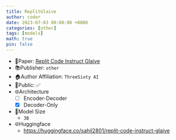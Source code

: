 ```yaml
---
title: ReplitGlaive
author: coder
date: 2023-07-03 00:00:00 +0800
categories: [other]
tags: [models]
math: true
pin: false
---
```


- 📙Paper: [Replit Code Instruct Glaive](https://huggingface.co/sahil2801/replit-code-instruct-glaive/tree/main)
- 📚Publisher: `other`
- 🏠Author Affiliation: `ThreeSixty AI`
- 🔑Public: ✅
- 🌐Architecture
  + [ ] Encoder-Decoder
  + [x] Decoder-Only
- 📏Model Size
  + `3B`
- 🌐Huggingface
  + https://huggingface.co/sahil2801/replit-code-instruct-glaive
